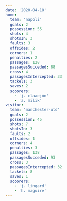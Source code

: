 ```yaml
---
date: '2020-04-18'
home:
  team: 'napoli'
  goals: 2
  possession: 55
  shots: 4
  shotsIn: 3
  faults: 3
  offsides: 2
  corners: 1
  penalties: 2
  passages: 128
  passagesSucceded: 88
  cross: 4
  passagesIntercepted: 33
  tackels: 3
  saves: 2
  scoorers:
    - 'j. claaejón'
    - 'a. milik'
visitor:
  team: 'manchester-utd'
  goals: 2
  possession: 45
  shots: 7
  shotsIn: 3
  faults: 2
  offsides: 1
  corners: 4
  penalties: 3
  passages: 138
  passagesSucceded: 93
  cross: 3
  passagesIntercepted: 32
  tackels: 8
  saves: 1
  scoorers:
    - 'j. lingard'
    - 'h. maguire'
---
```

